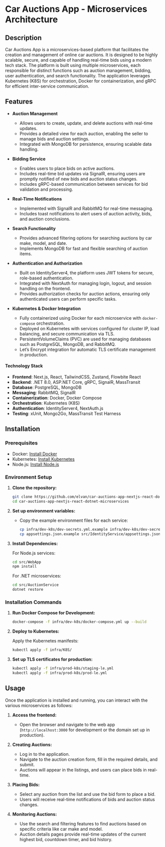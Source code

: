 # Car Auctions App - Microservices Architecture

## Description

Car Auctions App is a microservices-based platform that facilitates the creation and management of online car auctions. It is designed to be highly scalable, secure, and capable of handling real-time bids using a modern tech stack. The platform is built using multiple microservices, each responsible for distinct functions such as auction management, bidding, user authentication, and search functionality. The application leverages Kubernetes (K8S) for orchestration, Docker for containerization, and gRPC for efficient inter-service communication.

## Features

- **Auction Management**

  - Allows users to create, update, and delete auctions with real-time updates.
  - Provides a detailed view for each auction, enabling the seller to manage bids and auction settings.
  - Integrated with MongoDB for persistence, ensuring scalable data handling.

- **Bidding Service**

  - Enables users to place bids on active auctions.
  - Includes real-time bid updates via SignalR, ensuring users are promptly notified of new bids and auction status changes.
  - Includes gRPC-based communication between services for bid validation and processing.

- **Real-Time Notifications**

  - Implemented with SignalR and RabbitMQ for real-time messaging.
  - Includes toast notifications to alert users of auction activity, bids, and auction conclusions.

- **Search Functionality**

  - Provides advanced filtering options for searching auctions by car make, model, and date.
  - Implements MongoDB for fast and flexible searching of auction items.

- **Authentication and Authorization**

  - Built on IdentityServer4, the platform uses JWT tokens for secure, role-based authentication.
  - Integrated with NextAuth for managing login, logout, and session handling on the frontend.
  - Provides authorization checks for auction actions, ensuring only authenticated users can perform specific tasks.

- **Kubernetes & Docker Integration**

  - Fully containerized using Docker for each microservice with `docker-compose` orchestration.
  - Deployed on Kubernetes with services configured for cluster IP, load balancing, and secure communication via TLS.
  - PersistentVolumeClaims (PVC) are used for managing databases such as PostgreSQL, MongoDB, and RabbitMQ.
  - Let’s Encrypt integration for automatic TLS certificate management in production.

#### Technology Stack

- **Frontend**: Next.js, React, TailwindCSS, Zustand, Flowbite React
- **Backend**: .NET 8.0, ASP.NET Core, gRPC, SignalR, MassTransit
- **Database**: PostgreSQL, MongoDB
- **Messaging**: RabbitMQ, SignalR
- **Containerization**: Docker, Docker Compose
- **Orchestration**: Kubernetes (K8S)
- **Authentication**: IdentityServer4, NextAuth.js
- **Testing**: xUnit, Mongo2Go, MassTransit Test Harness

## Installation

### Prerequisites

- Docker: [Install Docker](https://docs.docker.com/get-docker/)
- Kubernetes: [Install Kubernetes](https://kubernetes.io/docs/setup/)
- Node.js: [Install Node.js](https://nodejs.org/)

### Environment Setup

1. **Clone the repository:**

   ```bash
   git clone https://github.com/elvan/car-auctions-app-nextjs-react-dotnet-microservices.git
   cd car-auctions-app-nextjs-react-dotnet-microservices
   ```

2. **Set up environment variables:**

   - Copy the example environment files for each service:
     ```bash
     cp infra/dev-k8s/dev-secrets.yml.example infra/dev-k8s/dev-secrets.yml
     cp appsettings.json.example src/IdentityService/appsettings.json
     ```

3. **Install Dependencies:**

   For Node.js services:

   ```bash
   cd src/WebApp
   npm install
   ```

   For .NET microservices:

   ```bash
   cd src/AuctionService
   dotnet restore
   ```

### Installation Commands

1. **Run Docker Compose for Development:**

   ```bash
   docker-compose -f infra/dev-k8s/docker-compose.yml up --build
   ```

2. **Deploy to Kubernetes:**

   Apply the Kubernetes manifests:

   ```bash
   kubectl apply -f infra/K8S/
   ```

3. **Set up TLS certificates for production:**

   ```bash
   kubectl apply -f infra/prod-k8s/staging-le.yml
   kubectl apply -f infra/prod-k8s/prod-le.yml
   ```

## Usage

Once the application is installed and running, you can interact with the various microservices as follows:

1. **Access the frontend:**

   - Open the browser and navigate to the web app (`http://localhost:3000` for development or the domain set up in production).

2. **Creating Auctions:**

   - Log in to the application.
   - Navigate to the auction creation form, fill in the required details, and submit.
   - Auctions will appear in the listings, and users can place bids in real-time.

3. **Placing Bids:**

   - Select any auction from the list and use the bid form to place a bid.
   - Users will receive real-time notifications of bids and auction status changes.

4. **Monitoring Auctions:**

   - Use the search and filtering features to find auctions based on specific criteria like car make and model.
   - Auction details pages provide real-time updates of the current highest bid, countdown timer, and bid history.
